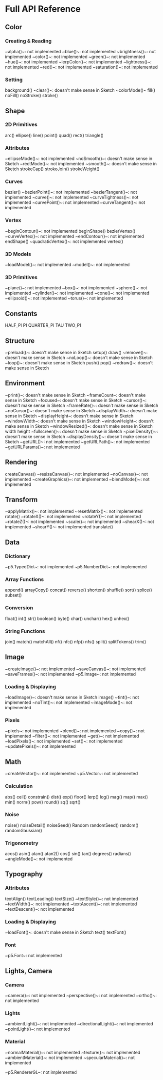 # Full API Reference

## Color
### Creating & Reading
~alpha()~: not implemented
~blue()~: not implemented
~brightness()~: not implemented
~color()~: not implemented
~green()~: not implemented
~hue()~: not implemented
~lerpColor()~: not implemented
~lightness()~: not implemented
~red()~: not implemented
~saturation()~: not implemented

### Setting
background()
~clear()~: doesn't make sense in Sketch
~colorMode()~
fill()
noFill()
noStroke()
stroke()

## Shape
### 2D Primitives
arc()
ellipse()
line()
point()
quad()
rect()
triangle()

### Attributes
~ellipseMode()~: not implemented
~noSmooth()~: doesn't make sense in Sketch
~rectMode()~: not implemented
~smooth()~: doesn't make sense in Sketch
strokeCap()
strokeJoin()
strokeWeight()

### Curves
bezier()
~bezierPoint()~: not implemented
~bezierTangent()~: not implemented
~curve()~: not implemented
~curveTightness()~: not implemented
~curvePoint()~: not implemented
~curveTangent()~: not implemented

### Vertex
~beginContour()~: not implemented
beginShape()
bezierVertex()
~curveVertex()~: not implemented
~endContour()~: not implemented
endShape()
~quadraticVertex()~: not implemented
vertex()

### 3D Models
~loadModel()~: not implemented
~model()~: not implemented

### 3D Primitives
~plane()~: not implemented
~box()~: not implemented
~sphere()~: not implemented
~cylinder()~: not implemented
~cone()~: not implemented
~ellipsoid()~: not implemented
~torus()~: not implemented

## Constants
HALF_PI
PI
QUARTER_PI
TAU
TWO_PI

## Structure
~preload()~: doesn't make sense in Sketch
setup()
draw()
~remove()~: doesn't make sense in Sketch
~noLoop()~: doesn't make sense in Sketch
~loop()~: doesn't make sense in Sketch
push()
pop()
~redraw()~: doesn't make sense in Sketch

## Environment
~print()~: doesn't make sense in Sketch
~frameCount~: doesn't make sense in Sketch
~focused~: doesn't make sense in Sketch
~cursor()~: doesn't make sense in Sketch
~frameRate()~: doesn't make sense in Sketch
~noCursor()~: doesn't make sense in Sketch
~displayWidth~: doesn't make sense in Sketch
~displayHeight~: doesn't make sense in Sketch
~windowWidth~: doesn't make sense in Sketch
~windowHeight~: doesn't make sense in Sketch
~windowResized()~: doesn't make sense in Sketch
width
height
~fullscreen()~: doesn't make sense in Sketch
~pixelDensity()~: doesn't make sense in Sketch
~displayDensity()~: doesn't make sense in Sketch
~getURL()~: not implemented
~getURLPath()~: not implemented
~getURLParams()~: not implemented

## Rendering
createCanvas()
~resizeCanvas()~: not implemented
~noCanvas()~: not implemented
~createGraphics()~: not implemented
~blendMode()~: not implemented

## Transform
~applyMatrix()~: not implemented
~resetMatrix()~: not implemented
rotate()
~rotateX()~: not implemented
~rotateY()~: not implemented
~rotateZ()~: not implemented
~scale()~: not implemented
~shearX()~: not implemented
~shearY()~: not implemented
translate()

## Data
### Dictionary
~p5.TypedDict~: not implemented
~p5.NumberDict~: not implemented

### Array Functions
append()
arrayCopy()
concat()
reverse()
shorten()
shuffle()
sort()
splice()
subset()

### Conversion
float()
int()
str()
boolean()
byte()
char()
unchar()
hex()
unhex()

### String Functions
join()
match()
matchAll()
nf()
nfc()
nfp()
nfs()
split()
splitTokens()
trim()

## Image
~createImage()~: not implemented
~saveCanvas()~: not implemented
~saveFrames()~: not implemented
~p5.Image~: not implemented

### Loading & Displaying
~loadImage()~: doesn't make sense in Sketch
image()
~tint()~: not implemented
~noTint()~: not implemented
~imageMode()~: not implemented

### Pixels
~pixels~: not implemented
~blend()~: not implemented
~copy()~: not implemented
~filter()~: not implemented
~get()~: not implemented
~loadPixels()~: not implemented
~set()~: not implemented
~updatePixels()~: not implemented

## Math
~createVector()~: not implemented
~p5.Vector~: not implemented

### Calculation
abs()
ceil()
constrain()
dist()
exp()
floor()
lerp()
log()
mag()
map()
max()
min()
norm()
pow()
round()
sq()
sqrt()

### Noise
noise()
noiseDetail()
noiseSeed()
Random
randomSeed()
random()
randomGaussian()

### Trigonometry
acos()
asin()
atan()
atan2()
cos()
sin()
tan()
degrees()
radians()
~angleMode()~: not implemented

## Typography
### Attributes
textAlign()
textLeading()
textSize()
~textStyle()~: not implemented
~textWidth()~: not implemented
~textAscent()~: not implemented
~textDescent()~: not implemented

### Loading & Displaying
~loadFont()~: doesn't make sense in Sketch
text()
textFont()

### Font
~p5.Font~: not implemented

## Lights, Camera
### Camera
~camera()~: not implemented
~perspective()~: not implemented
~ortho()~: not implemented

### Lights
~ambientLight()~: not implemented
~directionalLight()~: not implemented
~pointLight()~: not implemented

### Material
~normalMaterial()~: not implemented
~texture()~: not implemented
~ambientMaterial()~: not implemented
~specularMaterial()~: not implemented

~p5.RendererGL~: not implemented
